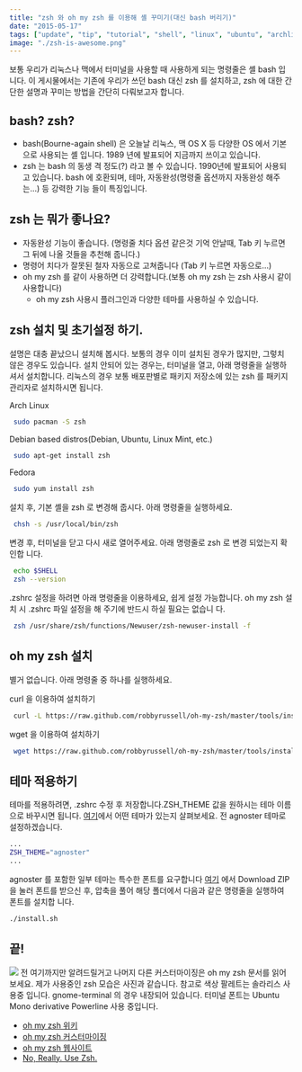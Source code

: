 ```yaml
---
title: "zsh 와 oh my zsh 를 이용해 셸 꾸미기(대신 bash 버리기)"
date: "2015-05-17"
tags: ["update", "tip", "tutorial", "shell", "linux", "ubuntu", "archlinux", "fedora", "zsh", "oh_my_zsh"]
image: "./zsh-is-awesome.png"
---
```


보통 우리가 리눅스나 맥에서 터미널을 사용할 때 사용하게 되는 명령줄은 셸 bash 입니다.
이 게시물에서는 기존에 우리가 쓰던 bash 대신 zsh 를 설치하고, zsh 에 대한 간단한 설명과 꾸미는 방법을 간단히 다뤄보고자 합니다.

## bash? zsh?
- bash(Bourne-again shell) 은 오늘날 리눅스, 맥 OS X 등 다양한 OS 에서 기본으로 사용되는 셸 입니다. 1989 년에 발표되어 지금까지 쓰이고 있습니다.
- zsh 는 bash 의 동생 격 정도(?) 라고 볼 수 있습니다. 1990년에 발표되어 사용되고 있습니다. bash 에 호환되며, 테마, 자동완성(명령줄 옵션까지 자동완성 해주는...) 등 강력한 기능 들이 특징입니다.

## zsh 는 뭐가 좋나요?

- 자동완성 기능이 좋습니다. (명령줄 치다 옵션 같은것 기억 안날때, Tab 키 누르면 그 뒤에 나올 것들을 추천해 줍니다.)
- 명령어 치다가 잘못된 철자 자동으로 고쳐줍니다 (Tab 키 누르면 자동으로...)
- oh my zsh 를 같이 사용하면 더 강력합니다.(보통 oh my zsh 는 zsh 사용시 같이 사용합니다)
    - oh my zsh 사용시 플러그인과 다양한 테마를 사용하실 수 있습니다.

## zsh 설치 및 초기설정 하기.

설명은 대충 끝났으니 설치해 봅시다. 보통의 경우 이미 설치된 경우가 많지만, 그렇치 않은 경우도 있습니다.
설치 안되어 있는 경우는, 터미널을 열고, 아래 명령줄을 실행하셔서 설치합니다.
리눅스의 경우 보통 배포판별로 패키지 저장소에 있는 zsh 를 패키지 관리자로 설치하시면 됩니다.

Arch Linux

```bash
 sudo pacman -S zsh
```

Debian based distros(Debian, Ubuntu, Linux Mint, etc.)

```bash
 sudo apt-get install zsh
```

Fedora

```bash
 sudo yum install zsh
```

설치 후, 기본 셸을 zsh 로 변경해 줍시다. 아래 명령줄을 실행하세요.

```bash
 chsh -s /usr/local/bin/zsh
```

변경 후, 터미널을 닫고 다시 새로 열어주세요. 아래 명령줄로 zsh 로 변경 되었는지 확인합
니다.
```bash
 echo $SHELL
 zsh --version
```

.zshrc 설정을 하려면 아래 명령줄을 이용하세요, 쉽게 설정 가능합니다.
oh my zsh 설치 시 .zshrc 파일 설정을 해 주기에 반드시 하실 필요는 없습니
다.
```bash
 zsh /usr/share/zsh/functions/Newuser/zsh-newuser-install -f
```

## oh my zsh 설치

별거 없습니다. 아래 명령줄 중 하나를 실행하세요.

curl 을 이용하여 설치하기

```bash
 curl -L https://raw.github.com/robbyrussell/oh-my-zsh/master/tools/install.sh | sh
```

wget 을 이용하여 설치하기

```bash
 wget https://raw.github.com/robbyrussell/oh-my-zsh/master/tools/install.sh -O - | sh
```

## 테마 적용하기

테마를 적용하려면, .zshrc 수정 후 저장합니다.ZSH_THEME 값을 원하시는 테마 이름으로 바꾸시면 됩니다. 
[여기](https://github.com/robbyrussell/oh-my-zsh/wiki/Themes)에서 어떤 테마가 있는지 살펴보세요.
전 agnoster 테마로 설정하겠습니다.

```bash
...
ZSH_THEME="agnoster"
...
```

agnoster 를 포함한 일부 테마는 특수한 폰트를 요구합니다 [여기](https://github.com/powerline/fonts) 에서 
Download ZIP 을 눌러 폰트를 받으신 후, 압축을 풀어 해당 폴더에서 다음과 같은 명령줄을 실행하여 폰트를 설치합
니다.
```bash
./install.sh
```

## 끝!
![]("/blogimgs/zsh-is-awesome.png")
전 여기까지만 알려드릴거고 나머지 다른 커스터마이징은 oh my zsh 문서를 읽어보세요.
제가 사용중인 zsh 모습은 사진과 같습니다. 참고로 색상 팔레트는 솔라리스 사용중 입니다. gnome-terminal 의 경우 내장되어 있습니다.
터미널 폰트는 Ubuntu Mono derivative Powerline 사용 중입니다.

- [oh my zsh 위키](https://github.com/robbyrussell/oh-my-zsh/wiki)
- [oh my zsh 커스터마이징](https://github.com/robbyrussell/oh-my-zsh/wiki/Customization)
- [oh my zsh 웹사이트](http://ohmyz.sh/)
- [No, Really. Use Zsh.](http://fendrich.se/blog/2012/09/28/no/)
